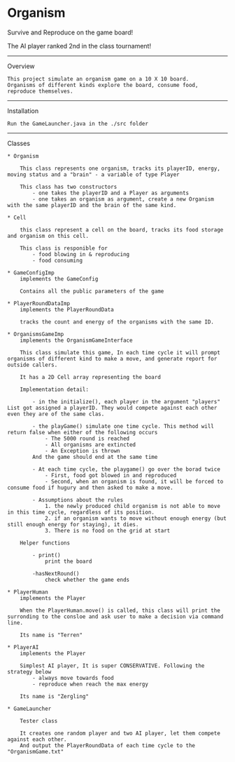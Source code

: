 <!-- readme.md -->
# Organism

Survive and Reproduce on the game board!

The AI player ranked 2nd in the class tournament! 

________
Overview
	
	This project simulate an organism game on a 10 X 10 board.
	Organisms of different kinds explore the board, consume food, reproduce themselves. 
	
____________
Installation 

	Run the GameLauncher.java in the ./src folder
_______
Classes
	
	* Organism

		This class represents one organism, tracks its playerID, energy, moving status and a "brain" - a variable of type Player

		This class has two constructors
			- one takes the playerID and a Player as arguments
			- one takes an organism as argument, create a new Organism with the same playerID and the brain of the same kind.
		
	* Cell

		this class represent a cell on the board, tracks its food storage and organism on this cell.

		This class is responible for 
			- food blowing in & reproducing
			- food consuming
	
	* GameConfigImp
		implements the GameConfig

		Contains all the public parameters of the game

	* PlayerRoundDataImp
		implements the PlayerRoundData

		tracks the count and energy of the organisms with the same ID. 

	* OrganismsGameImp 
		implements the OrganismGameInterface

		This class simulate this game, In each time cycle it will prompt organisms of different kind to make a move, and generate report for outside callers.

		It has a 2D Cell array representing the board

		Implementation detail:

			- in the initialize(), each player in the argument "players" List got assigned a playerID. They would compete against each other even they are of the same clas. 

			- the playGame() simulate one time cycle. This method will return false when either of the following occurs
				- The 5000 round is reached
				- All organisms are extincted
				- An Exception is thrown
			And the game should end at the same time
			
			- At each time cycle, the playgame() go over the borad twice
				- First, food got blowed in and reproduced
				- Second, when an organism is found, it will be forced to consume food if hugury and then asked to make a move.

			- Assumptions about the rules
				1. the newly produced child organism is not able to move in this time cycle, regardless of its position.
				2. if an organism wants to move without enough energy (but still enough energy for staying), it dies.
				3. There is no food on the grid at start

		Helper functions

			- print() 
				print the board

			-hasNextRound()
				check whether the game ends		

	* PlayerHuman
		implements the Player

		When the PlayerHuman.move() is called, this class will print the surronding to the consloe and ask user to make a decision via command line.

		Its name is "Terren"

	* PlayerAI
		implements the Player

		Simplest AI player, It is super CONSERVATIVE. Following the strategy below
			- always move towards food
			- reproduce when reach the max energy 
		
		Its name is "Zergling"

	* GameLauncher

		Tester class

		It creates one random player and two AI player, let them compete against each other.
		And output the PlayerRoundData of each time cycle to the "OrganismGame.txt" 


